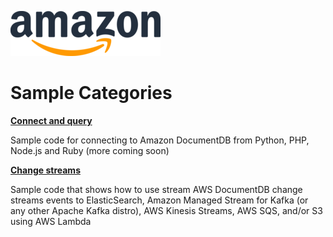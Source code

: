 ![](../media/logo.png)

# Sample Categories

__[Connect and query](https://github.com/aws-samples/amazon-documentdb-samples/tree/master/samples/connect-and-query)__

Sample code for connecting to Amazon DocumentDB from Python, PHP, Node.js and Ruby (more coming soon)

__[Change streams](https://github.com/aws-samples/amazon-documentdb-samples/tree/master/samples/change-streams)__

Sample code that shows how to use stream AWS DocumentDB change streams events to ElasticSearch, Amazon Managed Stream for Kafka (or any other Apache Kafka distro), AWS Kinesis Streams, AWS SQS, and/or S3 using AWS Lambda
